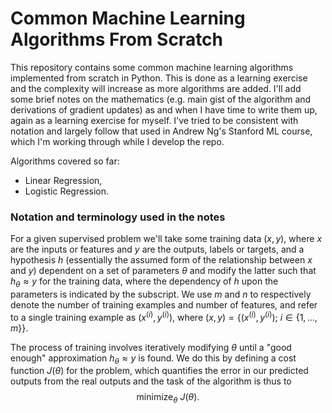 # Common Machine Learning Algorithms From Scratch
This repository contains some common machine learning algorithms implemented from scratch in Python. This is done as a learning exercise and the complexity will increase as more algorithms are added. I'll add some brief notes on the mathematics (e.g. main gist of the algorithm and derivations of gradient updates) as and when I have time to write them up, again as a learning exercise for myself. I've tried to be consistent with notation and largely follow that used in Andrew Ng's Stanford ML course, which I'm working through while I develop the repo.

Algorithms covered so far:
- Linear Regression,
- Logistic Regression.

### Notation and terminology used in the notes
For a given supervised problem we'll take some training data $(x,y)$, where $x$ are the inputs or features and $y$ are the outputs, labels or targets, and a hypothesis $h$ (essentially the assumed form of the relationship between $x$ and $y$) dependent on a set of parameters $\theta$ and modify the latter such that $h_\theta\approx y$ for the training data, where the dependency of $h$ upon the parameters is indicated by the subscript. We use $m$ and $n$ to respectively denote the number of training examples and number of features, and refer to a single training example as $(x^{(i)}, y^{(i)})$, where $(x,y) = \{(x^{(i)}, y^{(i)});\ i\in\{1,\ldots,m\}\}$. 

The process of training involves iteratively modifying $\theta$ until a "good enough" approximation $h_\theta\approx y$ is found. We do this by defining a cost function $J(\theta)$ for the problem, which quantifies the error in our predicted outputs from the real outputs and the task of the algorithm is thus to
$$
\operatorname*{minimize}_\theta\ J(\theta).
$$